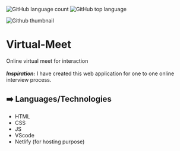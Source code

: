 ![GitHub language count](https://img.shields.io/github/languages/count/SUJEETH-KRR/Virtual-Meet) 
![GitHub top language](https://img.shields.io/github/languages/top/SUJEETH-KRR/Virtual-Meet?color=yellow) 

![Github thumbnail](https://cdn.pixabay.com/photo/2021/05/15/19/30/computer-6256508__340.jpg)

# Virtual-Meet
Online virtual meet for interaction
</br>
</br>
*__Inspiration:__* 
	I have created this web application for one to one online interview process.
	
## ➡️ Languages/Technologies
- HTML
- CSS 
- JS
- VScode
- Netlify (for hosting purpose)
	

